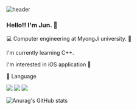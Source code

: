 ![header](https://capsule-render.vercel.app/api?type=wave&color=FFFFFF&height=300&section=header&text=JunKyuLee🍎%20&fontSize=90)

### Hello!! I'm Jun. 👋

💻 Computer engineering at MyongJi university. 🏫

I'm currently learning C++.

I'm interested in iOS application 🍎

📝 Language

<img src="https://img.shields.io/badge/C-A8B9CC?style=flat-square&logo=c&logoColor=white"/> <img src="https://img.shields.io/badge/C++-00599C?style=flat-square&logo=cplusplus&logoColor=white"/> <img src="https://img.shields.io/badge/Swift-F05138?style=flat-square&logo=swift&logoColor=white"/>

![Anurag's GitHub stats](https://github-readme-stats.vercel.app/api?username=JunKoding&show_icons=true&theme=dark)
